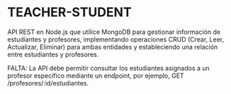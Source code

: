 # TEACHER-STUDENT
API REST en Node.js que utilice MongoDB para gestionar información de estudiantes y profesores, implementando operaciones CRUD (Crear, Leer, Actualizar, Eliminar) para ambas entidades y estableciendo una relación entre estudiantes y profesores.


FALTA: La API debe permitir consultar los estudiantes asignados a un profesor específico mediante un endpoint, por ejemplo, GET /profesores/:id/estudiantes.
